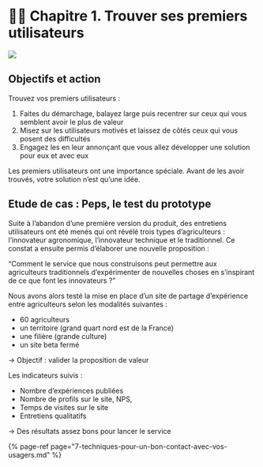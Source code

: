 # 🙋‍♀️ Chapitre 1. Trouver ses premiers utilisateurs

![](https://lh4.googleusercontent.com/G0sHZCcGLLMxUgyko3g0Wcr29Vq2URzEtDunNqmWEtOhv1mzVTgxCN1rIuLY0KGn-76fi9dpetVfC9mFhy9SR56DjxVaZpnZO9yxLFo_XFHDfoXi_AyAioo_nF96pk1j2OFkg3s2)

## **Objectifs et action**  

Trouvez vos premiers utilisateurs :

1. Faites du démarchage, balayez large puis recentrer sur ceux qui vous semblent avoir le plus de valeur
2. Misez sur les utilisateurs motivés et laissez de côtés ceux qui vous posent des difficultés
3. Engagez les en leur annonçant que vous allez développer une solution pour eux et avec eux

Les premiers utilisateurs ont une importance spéciale. Avant de les avoir trouvés, votre solution n’est qu’une idée. 

## **Etude de cas : Peps, le test du prototype** 

Suite à l’abandon d’une première version du produit, des entretiens utilisateurs ont été menés qui ont révélé trois types d’agriculteurs : l’innovateur agronomique, l’innovateur technique et le traditionnel. Ce constat a ensuite permis d’élaborer une nouvelle proposition : 

“Comment le service que nous construisons peut permettre aux agriculteurs traditionnels d’expérimenter de nouvelles choses en s’inspirant de ce que font les innovateurs ?”

Nous avons alors testé la mise en place d’un site de partage d’expérience  entre agriculteurs selon les modalités suivantes : 

* 60 agriculteurs
* un territoire \(grand quart nord est de la France\)
* une filière \(grande culture\)
* un site beta fermé

→ Objectif : valider la proposition de valeur

Les indicateurs suivis : 

* Nombre d’expériences publiées
* Nombre de profils sur le site, NPS, 
* Temps de visites sur le site
* Entretiens qualitatifs

→ Des résultats assez bons pour lancer le service

{% page-ref page="7-techniques-pour-un-bon-contact-avec-vos-usagers.md" %}



